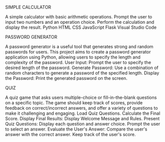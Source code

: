 SIMPLE CALCULATOR

A simple calculator with basic arithmetic operations. Prompt the user to input two numbers and an operation choice. Perform the calculation and display the result.
Python
HTML
CSS
JavaScript
Flask
Visual Studio Code

PASSWORD GENERATOR

A password generator is a useful tool that generates strong and random passwords for users. This project aims to create a password generator application using Python, allowing users to specify the length and complexity of the password.
User Input: Prompt the user to specify the desired length of the password.
Generate Password: Use a combination of random characters to generate a password of the specified length.
Display the Password: Print the generated password on the screen.

QUIZ 

A quiz game that asks users multiple-choice or fill-in-the-blank questions on a specific topic. The game should keep track of scores, provide feedback on correct/incorrect answers, and offer a variety of questions to make it challenging and engaging.
Load Quiz Questions. Calculate the Final Score. Display Final Results: Display Welcome Message and Rules.
Present Quiz Questions: Display each question and answer choice. Prompt the user to select an answer.
Evaluate the User's Answer: Compare the user's answer with the correct answer. Keep track of the user's score.

